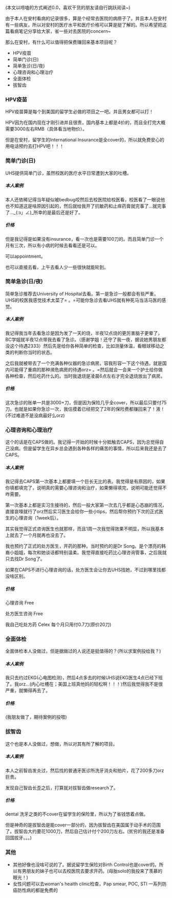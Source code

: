 (本文以唠嗑的方式阐述0.0，喜欢干货的朋友请自行跳跃阅读~)

由于本人在安村看病的记录很多，算是个经常去医院的病痨子了。并且本人在安村有一些病友，所以对安村的医疗水平和医疗价格可以算是挺了解的。所以希望把这篇看病笔记分享给大家，省一些对去医院的concern~

那么在安村，有什么可以值得把保费赚回来基本项目呢？

- HPV疫苗
- 简单门诊(日)
- 简单急诊(日/夜)
- 心理咨询和心理治疗
- 全面体检
- 拔智齿

### HPV疫苗

HPV疫苗算是每个到美国的留学生必做的项目之一吧。并且男女都可以打！

HPV因为在国内现在才刚引进并且很贵，国内基本上都是4价的，而且全打完大概需要3000左右RMB（具体看当地物价）。

但是在安村，留学生的International Insurance是全cover的，所以就免费安心的用电话预约去打HPV吧！！！

### 简单门诊(日)

UHS提供简单门诊，虽然校医的医疗水平日常遭到大家的吐槽。

##### 本人案例

本人还依稀记得当年疑似被bedbug咬然后去校医院给校医看，校医看了一眼说他也不知道这是啥原因引起的，然后就给我开了抗敏药和止痒药膏就完事了…就完事了…\_(:з」∠\)_所幸的是最后还是好了。

##### 价格

但是我记得是如果没有insurance，看一次也是需要100刀的。而且简单门诊一个月有三次，所以有小病的时候去看看还是可以。

可以appointment。

也可以直接去看，上午去看人少一些很快就能轮到。

### 简单急诊(日/夜)

简单急诊推荐去University of Hospital去看。第一是急诊一般都会有些严重，UHS的校医我感觉技术太菜了= 。=可能你急诊去看UHS就有种死马当活马医的感觉。

##### 本人案例

我记得我当年去看急诊是因为发了一天的烧，半夜12点烧的更厉害脑子更晕了，BC学姐就半夜12点带我去看了急诊。（感谢学姐！还守了我一夜，据说她男朋友都没这个待遇2333）然后先是给你各种简单的检查，比如测量体温，看眼球移动之类的判断你当时的状态。

之后我就被带去了一个充满各种仪器的急诊病房。容我形容一下这个待遇，就是国内可能得了重病的那种濒危病房的待遇orz= 。=然后就会一会来一个护士给你做各种检查，然后吃药什么的。当时我退烧是凌晨6点左右才完全退烧放出了病房。

##### 价格

这次急诊的账单一共是3000+刀，但是因为保险几乎全cover，所以最后只要付75刀。也就是如果你急诊一次，我估摸着已经把交了2年的保险费都赚回来了！液！(不过难道不是没病最好么orz)

### 心理咨询和心理治疗

这个的话是在CAPS做的。我记得一开始的时候十分抵触去CAPS，因为总觉得自己没病。但是留学生在异乡总会遇到各种各样的痛苦的事情，所以后来我还是去了CAPS。

##### 本人案例

我记得去CAPS第一次基本上都要填一个巨长无比的表。我觉得是有原因的，如果你填都填完了，说明真的需要心理咨询和治疗，如果懒得填完，说明可能还觉得不咋需要。

第一次基本上都是实习生接待的，然后一般大家第一次去几乎都是心态崩的情况，直接哀嚎就行了orz然后实习医生会给你一些小tips，然后帮你预约下次的正式医生的心理咨询（1week后）。

其实我觉得正式咨询医生也就那样，而且1周一次我觉得效果不明显，所以我基本上就去了一个月就再也没去了。

我也预约了正式的处方医生，开药的那种。当时预约的是Dr Song。是个漂亮的韩裔小姐姐，每次和她谈话都特别温柔。我觉得直接吃药比心理咨询管事，之后我就只去找Dr Song了。

如果在CAPS不进行心理咨询的话，处方医生会让你去UHS找她，不过到哪里找都没啥区别。

##### 价格

心理咨询 Free

处方医生咨询 Free

我自己吃处方药 Celex 每个月只用付0.7刀(原价20刀)

### 全面体检

全面体检本人没做过，但是据做过的人说还是挺值得的？(所以求案例投给我？)

##### 本人案例

我只去约过EKG(心电图检测)，然后4点多去的时候UHS说EKG医生4点已经下班了。我orz…(内心吐槽在；美国上班真他妈的轻松啊！！！)然后我觉得我不是很严重，就懒得再去了。

##### 价格

(我朋友做了，期待案例的投喂)

### 拔智齿

这个也是本人没做过，想做，所以对其有所了解的项目。

##### 本人案例

本人之前智齿发炎过，然后找的普通牙医诊所洗牙消炎和拍片，花了200多刀orz巨贵。

发现自己智齿长歪之后，打算就对拔智齿做research了。

##### 价格

dental 洗牙之类的不cover在留学生的保险里，所以为了省钱悠着点做。

但是神奇的是拔智齿是能cover一部分的，因为拔智齿在美国属于动手术的范围了。拔智齿大约要花1000刀，然后自己估计付个200刀左右。(贫穷的我还是准备回国拔牙。。。)

### 其他

- 其他好像也没啥可说的了。据说留学生保险对Birth Control也是cover的。所以有男朋友的妹子也可以去校医院去要求开药。(母胎solo的我投来了羡慕的眼光！)
- 女性问题可以去woman's health clinic检查，Pap smear, POC, STI 一系列防癌防性病的都是免费的

